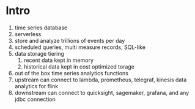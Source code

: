 # Intro
1. time series database
1. serverless
1. store and analyze trillions of events per day
1. scheduled queries, multi measure records, SQL-like
1. data storage tiering
    1. recent data kept in memory
    1. historical data kept in cost optimized torage
1. out of the box time series analytics functions
1. upstream can connect to lambda, prometheus, telegraf, kinesis data analytics for flink
1. downstream can connect to quicksight, sagemaker, grafana, and any jdbc connection
